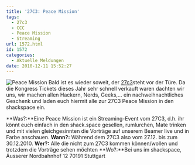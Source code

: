 ```yaml
---
title: '27C3: Peace Mission'
tags:
  - 27c3
  - CCC
  - Peace Mission
  - Streaming
url: 1572.html
id: 1572
categories:
  - Aktuelle Meldungen
date: 2010-12-11 15:52:27
---
```


![](http://elektronenrad.de/blog/wp-content/uploads/2010/10/27c3.jpg "Peace Mission") Bald ist es wieder soweit, der [27c3](http://events.ccc.de/congress/2010)steht vor der Türe. Da die Kongress Tickets dieses Jahr sehr schnell verkauft waren dachten wir uns, wir machen allen Hackern, Nerds, Geeks,... ein nachweihnachtliches Geschenk und laden euch hiermit alle zur 27C3 Peace Mission in den shackspace ein.

**Was?:**Eine Peace Mission ist ein Streaming-Event vom 27C3, d.h. ihr könnt euch einfach in den shack.space gesellen, rumlurchen, Mate trinken und mit vielen gleichgesinnten die Vorträge auf unserem Beamer live und in Farbe anschauen. 
**Wann?:** Während dem 27C3 also vom 27.12\. bis zum 30.12.2010.
**Wer?:** Alle die nicht zum 27C3 kommen können/wollen und trotzdem die Vorträge sehen möchten
**Wo?:**Bei uns im shackspace, Äusserer Nordbahnhof 12 70191 Stuttgart